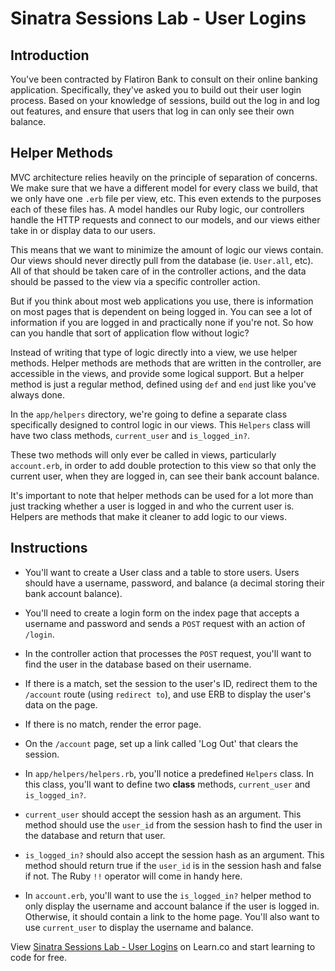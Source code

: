 # Sinatra Sessions Lab - User Logins

## Introduction

You've been contracted by Flatiron Bank to consult on their online banking
application. Specifically, they've asked you to build out their user login
process. Based on your knowledge of sessions, build out the log in and log out
features, and ensure that users that log in can only see their own balance.

## Helper Methods

MVC architecture relies heavily on the principle of separation of concerns. We
make sure that we have a different model for every class we build, that we only
have one `.erb` file per view, etc. This even extends to the purposes each of
these files has. A model handles our Ruby logic, our controllers handle the
HTTP requests and connect to our models, and our views either take in or
display data to our users.

This means that we want to minimize the amount of logic our views contain. Our
views should never directly pull from the database (ie. `User.all`, etc). All
of that should be taken care of in the controller actions, and the data should
be passed to the view via a specific controller action.

But if you think about most web applications you use, there is information on
most pages that is dependent on being logged in. You can see a lot of
information if you are logged in and practically none if you're not. So how can
you handle that sort of application flow without logic?

Instead of writing that type of logic directly into a view, we use helper
methods. Helper methods are methods that are written in the controller, are
accessible in the views, and provide some logical support. But a helper method
is just a regular method, defined using `def` and `end` just like you've always
done.

In the `app/helpers` directory, we're going to define a separate class
specifically designed to control logic in our views. This `Helpers` class will
have two class methods, `current_user` and `is_logged_in?`.

These two methods will only ever be called in views, particularly
`account.erb`, in order to add double protection to this view so that only the
current user, when they are logged in, can see their bank account balance.

It's important to note that helper methods can be used for a lot more than just
tracking whether a user is logged in and who the current user is. Helpers are
methods that make it cleaner to add logic to our views.

## Instructions

* You'll want to create a User class and a table to store users. Users should
  have a username, password, and balance (a decimal storing their bank account
  balance).

* You'll need to create a login form on the index page that accepts a username
  and password and sends a `POST` request with an action of `/login`.

* In the controller action that processes the `POST` request, you'll want to
  find the user in the database based on their username.

* If there is a match, set the session to the user's ID, redirect them to the
  `/account` route (using `redirect to`), and use ERB to display the user's
  data on the page.

* If there is no match, render the error page.

* On the `/account` page, set up a link called 'Log Out' that clears the
  session.

* In `app/helpers/helpers.rb`, you'll notice a predefined `Helpers` class. In
  this class, you'll want to define two **class** methods, `current_user` and
  `is_logged_in?`.

* `current_user` should accept the session hash as an argument. This method
  should use the `user_id` from the session hash to find the user in the
  database and return that user.

* `is_logged_in?` should also accept the session hash as an argument. This
  method should return true if the `user_id` is in the session hash and false
  if not. The Ruby `!!` operator will come in handy here.

* In `account.erb`, you'll want to use the `is_logged_in?` helper method to
  only display the username and account balance if the user is logged in.
  Otherwise, it should contain a link to the home page. You'll also want to use
  `current_user` to display the username and balance.

<p data-visibility='hidden'>View <a href='https://learn.co/lessons/sinatra-logging-in-and-out' title='Sinatra Sessions Lab - User Logins'>Sinatra Sessions Lab - User Logins</a> on Learn.co and start learning to code for free.</p>
